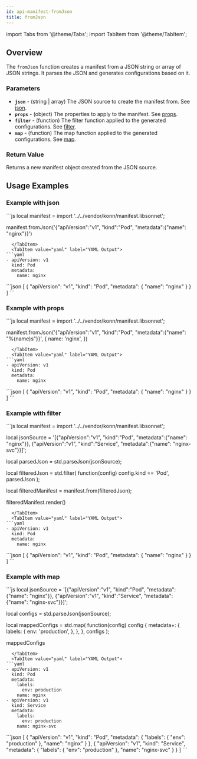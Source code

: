 ```yaml
---
id: api-manifest-fromJson
title: fromJson
---
```


import Tabs from '@theme/Tabs';
import TabItem from '@theme/TabItem';

## Overview
The `fromJson` function creates a manifest from a JSON string or array of JSON strings. It parses the JSON and generates configurations based on it.

### Parameters
- **`json`** - (string | array) The JSON source to create the manifest from. See [json](#example-with-json).
- **`props`** - (object) The properties to apply to the manifest. See [props](#example-with-props).
- **`filter`** - (function) The filter function applied to the generated configurations. See [filter](#example-with-filter).
- **`map`** - (function) The map function applied to the generated configurations. See [map](#example-with-map).

### Return Value
Returns a new manifest object created from the JSON source.

## Usage Examples

### Example with json
<Tabs>
  <TabItem value="jsonnet" label="Jsonnet" default>
```js
local manifest = import '../../vendor/konn/manifest.libsonnet';

manifest.fromJson('{"apiVersion":"v1", "kind":"Pod", "metadata":{"name": "nginx"}}')
```
  </TabItem>
  <TabItem value="yaml" label="YAML Output">
```yaml
- apiVersion: v1
  kind: Pod
  metadata:
    name: nginx
```
  </TabItem>
  <TabItem value="json" label="JSON Output">
```json
[
  {
    "apiVersion": "v1",
    "kind": "Pod",
    "metadata": {
      "name": "nginx"
    }
  }
]
```
  </TabItem>
</Tabs>

### Example with props
<Tabs>
  <TabItem value="jsonnet" label="Jsonnet" default>
```js
local manifest = import '../../vendor/konn/manifest.libsonnet';

manifest.fromJson('{"apiVersion":"v1", "kind":"Pod", "metadata":{"name": "%(name)s"}}', {
  name: 'nginx',
})
```
  </TabItem>
  <TabItem value="yaml" label="YAML Output">
```yaml
- apiVersion: v1
  kind: Pod
  metadata:
    name: nginx
```
  </TabItem>
  <TabItem value="json" label="JSON Output">
```json
[
  {
    "apiVersion": "v1",
    "kind": "Pod",
    "metadata": {
      "name": "nginx"
    }
  }
]
```
  </TabItem>
</Tabs>

### Example with filter
<Tabs>
  <TabItem value="jsonnet" label="Jsonnet" default>
```js
local manifest = import '../../vendor/konn/manifest.libsonnet';

local jsonSource = '[{"apiVersion":"v1", "kind":"Pod", "metadata":{"name": "nginx"}}, {"apiVersion":"v1", "kind":"Service", "metadata":{"name": "nginx-svc"}}]';

local parsedJson = std.parseJson(jsonSource);

local filteredJson = std.filter(
  function(config) config.kind == 'Pod',
  parsedJson
);

local filteredManifest = manifest.from(filteredJson);

filteredManifest.render()
```
  </TabItem>
  <TabItem value="yaml" label="YAML Output">
```yaml
- apiVersion: v1
  kind: Pod
  metadata:
    name: nginx
```
  </TabItem>
  <TabItem value="json" label="JSON Output">
```json
[
   {
      "apiVersion": "v1",
      "kind": "Pod",
      "metadata": {
         "name": "nginx"
      }
   }
]
```
  </TabItem>
</Tabs>

### Example with map
<Tabs>
  <TabItem value="jsonnet" label="Jsonnet" default>
```js
local jsonSource = '[{"apiVersion":"v1", "kind":"Pod", "metadata":{"name": "nginx"}}, {"apiVersion":"v1", "kind":"Service", "metadata":{"name": "nginx-svc"}}]';

local configs = std.parseJson(jsonSource);

local mappedConfigs = std.map(
  function(config)
    config {
      metadata+: {
        labels: {
          env: 'production',
        },
      },
    },
  configs
);

mappedConfigs
```
  </TabItem>
  <TabItem value="yaml" label="YAML Output">
```yaml
- apiVersion: v1
  kind: Pod
  metadata:
    labels:
      env: production
    name: nginx
- apiVersion: v1
  kind: Service
  metadata:
    labels:
      env: production
    name: nginx-svc
```
  </TabItem>
  <TabItem value="json" label="JSON Output">
```json
[
   {
      "apiVersion": "v1",
      "kind": "Pod",
      "metadata": {
         "labels": {
            "env": "production"
         },
         "name": "nginx"
      }
   },
   {
      "apiVersion": "v1",
      "kind": "Service",
      "metadata": {
         "labels": {
            "env": "production"
         },
         "name": "nginx-svc"
      }
   }
]
```
  </TabItem>
</Tabs>